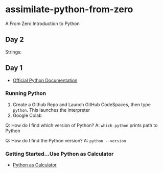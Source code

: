# assimilate-python-from-zero
A From Zero Introduction to Python

## Day 2

Strings:  

## Day 1

* [Official Python Documentation](https://docs.python.org/3/)

### Running Python

1.  Create a Github Repo and Launch GitHub CodeSpaces, then type `python`.  This launches the interpreter
2.  Google Colab

Q:  How do I find which version of Python?
A:  `which python` prints path to Python

Q:  How do I find the Python version?
A:  `python --version`

### Getting Started...Use Python as Calculator

* [Python as Calculator](https://docs.python.org/3/tutorial/introduction.html#using-python-as-a-calculator)


